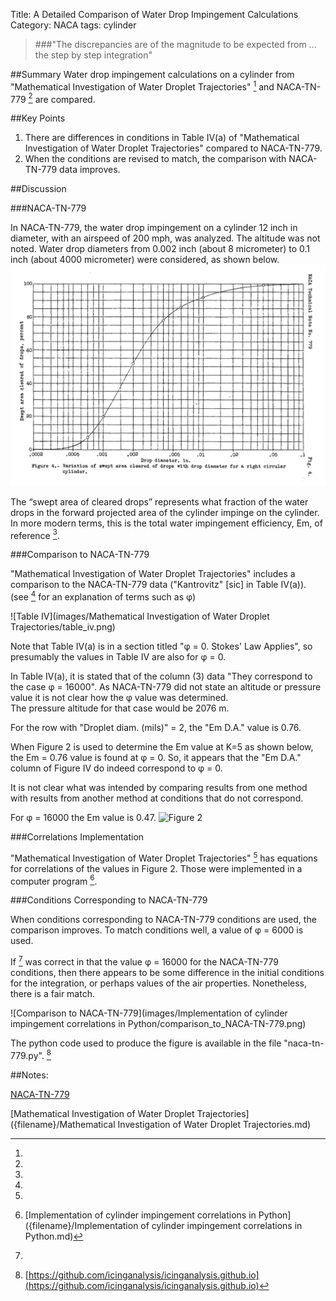 Title: A Detailed Comparison of Water Drop Impingement Calculations    
Category: NACA
tags: cylinder

> ###"The discrepancies are of the magnitude to be expected from ... the step by step integration"  

##Summary
Water drop impingement calculations on a cylinder from 
"Mathematical Investigation of Water Droplet Trajectories" [^1]
and NACA-TN-779 [^2] are compared.

##Key Points
1. There are differences in conditions in Table IV(a) of "Mathematical Investigation of Water Droplet Trajectories" compared to NACA-TN-779.
2. When the conditions are revised to match, the comparison with NACA-TN-779 data improves.

##Discussion

###NACA-TN-779

In NACA-TN-779, the water drop impingement on a cylinder 12 inch in diameter, with an airspeed of 200 mph, was analyzed. 
The altitude was not noted. Water drop diameters from 0.002 inch (about 8 micrometer) to 0.1 inch 
(about 4000 micrometer) were considered, as shown below.
![Swept Area](images/naca-tn-779/tn-779-area.png "Swept area cleared of drops")

The “swept area of cleared drops” represents what fraction of the water drops in the 
forward projected area of the cylinder impinge on the cylinder. 
In more modern terms, this is the total water impingement efficiency, Em, of reference [^1].  


###Comparison to NACA-TN-779

"Mathematical Investigation of Water Droplet Trajectories" includes a comparison to the NACA-TN-779 data 
("Kantrovitz" [sic] in Table IV(a)). (see [^1] for an explanation of terms such as φ)

![Table IV](images/Mathematical Investigation of Water Droplet Trajectories/table_iv.png)

Note that Table IV(a) is in a section titled "φ = 0. Stokes' Law Applies", 
so presumably the values in Table IV are also for φ = 0.

In Table IV(a), it is stated that of the column (3) data "They correspond to the case φ = 16000". 
As NACA-TN-779 did not state an altitude or pressure value it is not clear how the φ value was determined.  
The pressure altitude for that case would be 2076 m. 

For the row with "Droplet diam. (mils)" = 2, the "Em D.A." value is 0.76. 

When Figure 2 is used to determine the Em value at K=5 as shown below, 
the Em = 0.76 value is found at φ = 0. 
So, it appears that the "Em D.A." column of Figure IV do indeed correspond to φ = 0.

It is not clear what was intended by comparing results from one method with results from another method 
at conditions that do not correspond.

For φ = 16000 the Em value is 0.47.
![Figure 2](/images/aaf-tr-5418/figure_2_lines.png)

###Correlations Implementation

"Mathematical Investigation of Water Droplet Trajectories" [^1] has equations for correlations of the values in Figure 2. 
Those were implemented in a computer program [^3].

###Conditions Corresponding to NACA-TN-779

When conditions corresponding to NACA-TN-779 conditions are used, the comparison improves. 
To match conditions well, a value of φ = 6000 is used.

If [^2] was correct in that the value φ = 16000 for the NACA-TN-779 conditions, 
then there appears to be some difference in the initial conditions for the integration, 
or perhaps values of the air properties. Nonetheless, there is a fair match.

![Comparison to NACA-TN-779](images/Implementation of cylinder impingement correlations in Python/comparison_to_NACA-TN-779.png)

The python code used to produce the figure is available in the file "naca-tn-779.py". [^4]

##Notes:
[^1]:
[NACA-TN-779]({filename}/NACA-TN-779.md)
[^2]:  
[Mathematical Investigation of Water Droplet Trajectories]({filename}/Mathematical Investigation of Water Droplet Trajectories.md)
[^3]: [Implementation of cylinder impingement correlations in Python]({filename}/Implementation of cylinder impingement correlations in Python.md)
[^4]: [https://github.com/icinganalysis/icinganalysis.github.io](https://github.com/icinganalysis/icinganalysis.github.io)  

